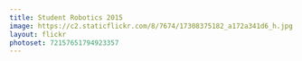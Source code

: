 ```yaml
---
title: Student Robotics 2015
image: https://c2.staticflickr.com/8/7674/17308375182_a172a341d6_h.jpg
layout: flickr
photoset: 72157651794923357
---
```

